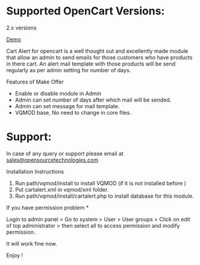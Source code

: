 Supported OpenCart Versions:
================
2.x versions

<a href=http://opencart.ostwork.com/opencart2.1/>Demo</a>

Cart Alert for opencart is a well thought out and excellently made module that allow an admin to send emails for those customers who have products in there cart. An alert mail template with those products will be send regularly as per admin setting for number of days.

Features of Make Offer
- Enable or disable module in Admin
- Admin can set number of days after which mail will be sended.
- Admin can set message for mail template.
- VQMOD base, No need to change in core files.

Support:
==============
In case of any query or support please email at sales@opensourcetechnologies.com

Installation Instructions

1. Run path/vqmod/install to install VQMOD (if it is not installed before ) 
2. Put cartalert.xml in vqmod/xml folder.
3. Run path/vqmod/install/cartalert.php to install database for this module.

If you have permission problem *

Login to admin panel > Go to system > User > User groups  >  Click on edit of top administrator > then select all to access permission and modify permission.

It will work fine now.
 
Enjoy ! 

